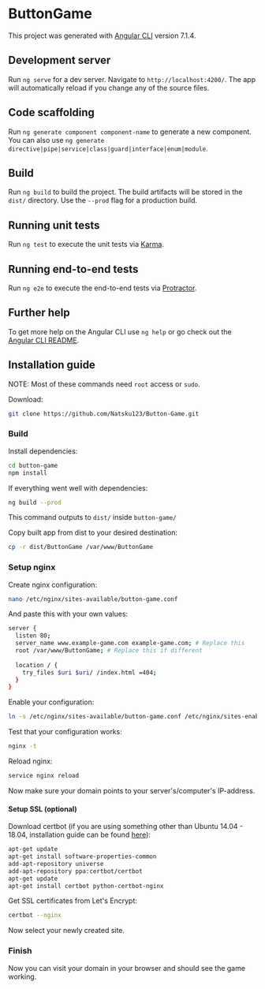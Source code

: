 # ButtonGame

This project was generated with [Angular CLI](https://github.com/angular/angular-cli) version 7.1.4.

## Development server

Run `ng serve` for a dev server. Navigate to `http://localhost:4200/`. The app will automatically reload if you change any of the source files.

## Code scaffolding

Run `ng generate component component-name` to generate a new component. You can also use `ng generate directive|pipe|service|class|guard|interface|enum|module`.

## Build

Run `ng build` to build the project. The build artifacts will be stored in the `dist/` directory. Use the `--prod` flag for a production build.

## Running unit tests

Run `ng test` to execute the unit tests via [Karma](https://karma-runner.github.io).

## Running end-to-end tests

Run `ng e2e` to execute the end-to-end tests via [Protractor](http://www.protractortest.org/).

## Further help

To get more help on the Angular CLI use `ng help` or go check out the [Angular CLI README](https://github.com/angular/angular-cli/blob/master/README.md).

## Installation guide

NOTE: Most of these commands need `root` access or `sudo`.

Download:
```bash
git clone https://github.com/Natsku123/Button-Game.git
```

### Build

Install dependencies:
```bash
cd button-game
npm install
```

If everything went well with dependencies:
```bash
ng build --prod
```
This command outputs to `dist/` inside `button-game/`

Copy built app from dist to your desired destination:
```bash
cp -r dist/ButtonGame /var/www/ButtonGame
```

### Setup nginx

Create nginx configuration:
```bash
nano /etc/nginx/sites-available/button-game.conf
```

And paste this with your own values:
```bash
server {
  listen 80;
  server_name www.example-game.com example-game.com; # Replace this
  root /var/www/ButtonGame; # Replace this if different
  
  location / {
    try_files $uri $uri/ /index.html =404;
  }
}
```

Enable your configuration:
```bash
ln -s /etc/nginx/sites-available/button-game.conf /etc/nginx/sites-enabled/button-game.conf
```

Test that your configuration works:
```bash
nginx -t
```

Reload nginx:
```bash
service nginx reload
```

Now make sure your domain points to your server's/computer's IP-address.

#### Setup SSL (optional)

Download certbot (if you are using something other than Ubuntu 14.04 - 18.04, installation guide can be found [here](https://certbot.eff.org/)):
```bash
apt-get update
apt-get install software-properties-common
add-apt-repository universe
add-apt-repository ppa:certbot/certbot
apt-get update
apt-get install certbot python-certbot-nginx 
```

Get SSL certificates from Let's Encrypt:
```bash
certbot --nginx
```
Now select your newly created site.


### Finish

Now you can visit your domain in your browser and should see the game working.
